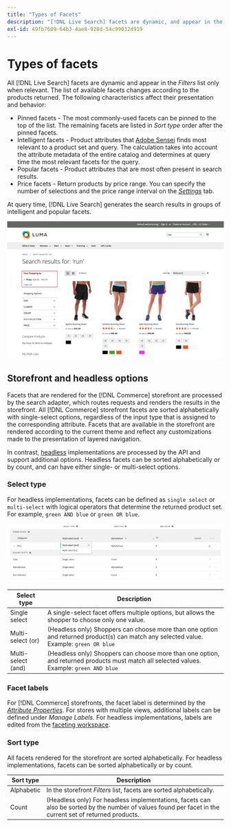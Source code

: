 ```yaml
---
title: "Types of Facets"
description: "[!DNL Live Search] facets are dynamic, and appear in the Filters list when relevant."
exl-id: 49fb7609-64b3-4ae8-928d-54c99032d919
---
```

# Types of facets

All [!DNL Live Search] facets are dynamic and appear in the *Filters* list only when relevant. The list of available facets changes according to the products returned. The following characteristics affect their presentation and behavior:

* Pinned facets  - The most commonly-used facets can be pinned to the top of the list. The remaining facets are listed in *Sort type* order after the pinned facets.
* Intelligent facets - Product attributes that [Adobe Sensei](https://www.adobe.com/sensei.html) finds most relevant to a product set and query. The calculation takes into account the attribute metadata of the entire catalog and determines at query time the most relevant facets for the query.
* Popular facets - Product attributes that are most often present in search results.
* Price facets - Return products by price range. You can specify the number of selections and the price range interval on the [*Settings*](settings.md) tab.

At query time, [!DNL Live Search] generates the search results in groups of intelligent and popular facets.

![Facets - Price](assets/storefront-search-results-run-price.png)

## Storefront and headless options

Facets that are rendered for the [!DNL Commerce] storefront are processed by the search adapter, which routes requests and renders the results in the storefront. All [!DNL Commerce] storefront facets are sorted alphabetically with single-select options, regardless of the input type that is assigned to the corresponding attribute. Facets that are available in the storefront are rendered according to the current theme and reflect any customizations made to the presentation of layered navigation.

In contrast, [headless](https://developer.adobe.com/commerce/php/architecture/technical-vision/web-api/) implementations are processed by the API and support additional options. Headless facets can be sorted alphabetically or by count, and can have either single- or multi-select options.

### Select type

For headless implementations, facets can be defined as `single select` or `multi-select` with logical operators that determine the returned product set. For example, `green AND blue` or `green OR blue`.

![Facets - Select type](assets/facets-select-type.png)

| Select type | Description |
|--- |--- |
| Single select | A single-select facet offers multiple options, but allows the shopper to choose only one value. |
| Multi-select (or) | (Headless only) Shoppers can choose more than one option and returned product(s) can match any selected value. Example: `green OR blue` |
| Multi-select (and) | (Headless only) Shoppers can choose more than one option, and returned products must match all selected values. Example: `green AND blue` |

### Facet labels

For [!DNL Commerce] storefronts, the facet label is determined by the [*Attribute Properties*](https://experienceleague.adobe.com/docs/commerce-admin/catalog/product-attributes/create/attribute-product-create.html). For stores with multiple views, additional labels can be defined under *Manage Labels*. For headless implementations, labels are edited from the [faceting workspace](faceting-workspace.md).

### Sort type

All facets rendered for the storefront are sorted alphabetically. For headless implementations, facets can be sorted alphabetically or by count.

| Sort type | Description |
|--- |--- |
| Alphabetic | In the storefront *Filters* list, facets are sorted alphabetically. |
| Count | (Headless only) For headless implementations, facets can also be sorted by the number of values found per facet in the current set of returned products. |
